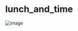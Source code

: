 # lunch_and_time

![image](https://github.com/yeonjuyeong/lunch_and_time/assets/123055714/2c6d3b70-6c0e-4305-8867-da50eabf268a)

